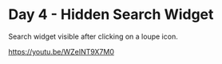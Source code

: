 # Day 4 - Hidden Search Widget

Search widget visible after clicking on a loupe icon.

https://youtu.be/WZeINT9X7M0
